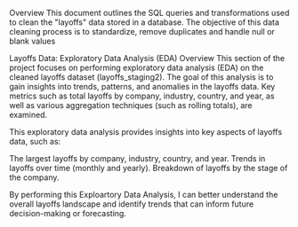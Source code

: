 Overview
This document outlines the SQL queries and transformations used to clean the "layoffs" data stored in a database. The objective of this data cleaning process is to standardize, remove duplicates and handle null or blank values


Layoffs Data: Exploratory Data Analysis (EDA)
Overview
This section of the project focuses on performing exploratory data analysis (EDA) on the cleaned layoffs dataset (layoffs_staging2). The goal of this analysis is to gain insights into trends, patterns, and anomalies in the layoffs data. Key metrics such as total layoffs by company, industry, country, and year, as well as various aggregation techniques (such as rolling totals), are examined.

This exploratory data analysis provides insights into key aspects of layoffs data, such as:

The largest layoffs by company, industry, country, and year.
Trends in layoffs over time (monthly and yearly).
Breakdown of layoffs by the stage of the company.


By performing this Exploartory Data Analysis, I can better understand the overall layoffs landscape and identify trends that can inform future decision-making or forecasting.
